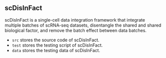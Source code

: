 ## scDisInFact
scDisInFact is a single-cell data integration framework that integrate multiple batches of scRNA-seq datasets, disentangle the shared and shared biological factor, and remove the batch effect between data batches.

* `src` stores the source code of scDisInFact.
* `test` stores the testing script of scDisInFact.
* `data` stores the testing data of scDisInFact.      